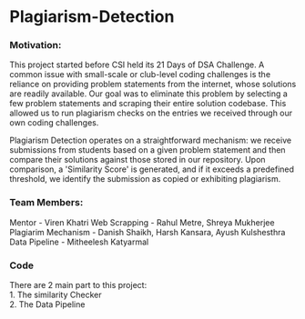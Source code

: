 # Plagiarism-Detection

### Motivation:
This project started before CSI held its 21 Days of DSA Challenge. A common issue with small-scale or club-level coding challenges is the reliance on providing problem statements from the internet, whose solutions are readily available. Our goal was to eliminate this problem by selecting a few problem statements and scraping their entire solution codebase. This allowed us to run plagiarism checks on the entries we received through our own coding challenges. 

Plagiarism Detection operates on a straightforward mechanism: we receive submissions from students based on a given problem statement and then compare their solutions against those stored in our repository. Upon comparison, a 'Similarity Score' is generated, and if it exceeds a predefined threshold, we identify the submission as copied or exhibiting plagiarism.

### Team Members:
Mentor - Viren Khatri
Web Scrapping - Rahul Metre, Shreya Mukherjee
Plagiarim Mechanism - Danish Shaikh, Harsh Kansara, Ayush Kulshesthra
Data Pipeline - Mitheelesh Katyarmal 

### Code
There are 2 main part to this project: <br>1. The similarity Checker <br>2. The Data Pipeline